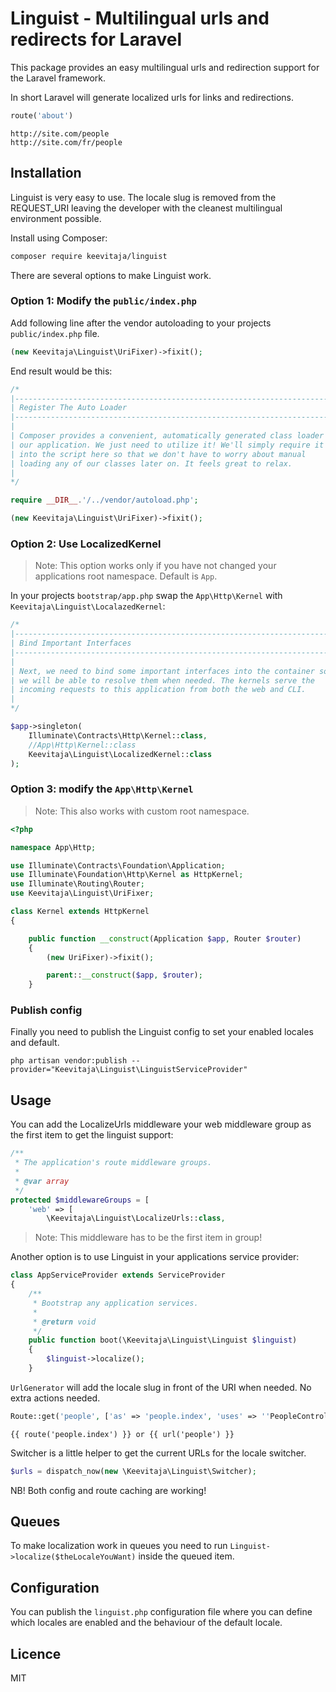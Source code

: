 # Linguist - Multilingual urls and redirects for Laravel

This package provides an easy multilingual urls and redirection support for the Laravel framework. 

In short Laravel will generate localized urls for links and redirections.

```php
route('about') 
```

```
http://site.com/people
http://site.com/fr/people
```

## Installation

Linguist is very easy to use. The locale slug is removed from the REQUEST_URI leaving the developer with the cleanest multilingual environment possible.

Install using Composer:

```bash
composer require keevitaja/linguist
```

There are several options to make Linguist work.

### Option 1: Modify the `public/index.php`

Add following line after the vendor autoloading to your projects `public/index.php` file.

```php
(new Keevitaja\Linguist\UriFixer)->fixit();
```

End result would be this:

```php
/*
|--------------------------------------------------------------------------
| Register The Auto Loader
|--------------------------------------------------------------------------
|
| Composer provides a convenient, automatically generated class loader for
| our application. We just need to utilize it! We'll simply require it
| into the script here so that we don't have to worry about manual
| loading any of our classes later on. It feels great to relax.
|
*/

require __DIR__.'/../vendor/autoload.php';

(new Keevitaja\Linguist\UriFixer)->fixit();
```

### Option 2: Use LocalizedKernel

> Note: This option works only if you have not changed your applications root namespace. Default is `App`.

In your projects `bootstrap/app.php` swap the `App\Http\Kernel` with `Keevitaja\Linguist\LocalazedKernel`:

```php
/*
|--------------------------------------------------------------------------
| Bind Important Interfaces
|--------------------------------------------------------------------------
|
| Next, we need to bind some important interfaces into the container so
| we will be able to resolve them when needed. The kernels serve the
| incoming requests to this application from both the web and CLI.
|
*/

$app->singleton(
    Illuminate\Contracts\Http\Kernel::class,
    //App\Http\Kernel::class
    Keevitaja\Linguist\LocalizedKernel::class
);
```

### Option 3: modify the `App\Http\Kernel`

> Note: This also works with custom root namespace. 

```php
<?php

namespace App\Http;

use Illuminate\Contracts\Foundation\Application;
use Illuminate\Foundation\Http\Kernel as HttpKernel;
use Illuminate\Routing\Router;
use Keevitaja\Linguist\UriFixer;

class Kernel extends HttpKernel
{

    public function __construct(Application $app, Router $router)
    {
        (new UriFixer)->fixit();

        parent::__construct($app, $router);
    }
```

### Publish config

Finally you need to publish the Linguist config to set your enabled locales and default. 

```
php artisan vendor:publish --provider="Keevitaja\Linguist\LinguistServiceProvider"
```

## Usage

You can add the LocalizeUrls middleware your web middleware group as the first item to get the linguist support:

```php
/**
 * The application's route middleware groups.
 *
 * @var array
 */
protected $middlewareGroups = [
    'web' => [
        \Keevitaja\Linguist\LocalizeUrls::class,
```

> Note: This middleware has to be the first item in group!

Another option is to use Linguist in your applications service provider:

```php
class AppServiceProvider extends ServiceProvider
{
    /**
     * Bootstrap any application services.
     *
     * @return void
     */
    public function boot(\Keevitaja\Linguist\Linguist $linguist)
    {
        $linguist->localize();
    }
```

`UrlGenerator` will add the locale slug in front of the URI when needed. No extra actions needed.

```php
Route::get('people', ['as' => 'people.index', 'uses' => ''PeopleController@index'']);
```

```twig
{{ route('people.index') }} or {{ url('people') }}
```

Switcher is a little helper to get the current URLs for the locale switcher.

```php
$urls = dispatch_now(new \Keevitaja\Linguist\Switcher);
```

NB! Both config and route caching are working!

## Queues

To make localization work in queues you need to run `Linguist->localize($theLocaleYouWant)` inside the queued item.

## Configuration

You can publish the `linguist.php` configuration file where you can define which locales are enabled and the behaviour of the default locale. 

## Licence

MIT